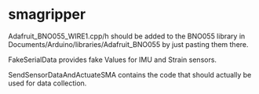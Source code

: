 # smagripper

Adafruit_BNO055_WIRE1.cpp/h should be added to the BNO055 library in 
Documents/Arduino/libraries/Adafruit_BNO055 by just pasting them there.

FakeSerialData provides fake Values for IMU and Strain sensors.

SendSensorDataAndActuateSMA contains the code that should actually be used for data collection.
